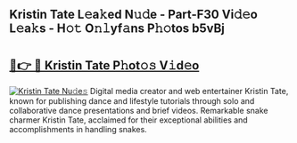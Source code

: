 ## Kristin Tate L𝚎a𝚔ed N𝚞𝚍e - Part-F30 Vi𝚍𝚎o L𝚎a𝚔s - H𝚘𝚝 O𝚗𝚕yf𝚊ns P𝚑𝚘tos b5vBj

# <h2><a href="http://kf6cc1.oniu.top/?m=Kristin+Tate">🔗👉 🔴 Kristin Tate P𝚑ot𝚘𝚜 V𝚒d𝚎o</a></h2>

[![Kristin Tate Nu𝚍e𝚜](https://i.imgur.com/0qMVB7G.gif)](http://kf6cc1.oniu.top/?m=Kristin+Tate)
Digital media creator and web entertainer Kristin Tate, known for publishing dance and lifestyle tutorials through solo and collaborative dance presentations and brief videos. Remarkable snake charmer Kristin Tate, acclaimed for their exceptional abilities and accomplishments in handling snakes.  
